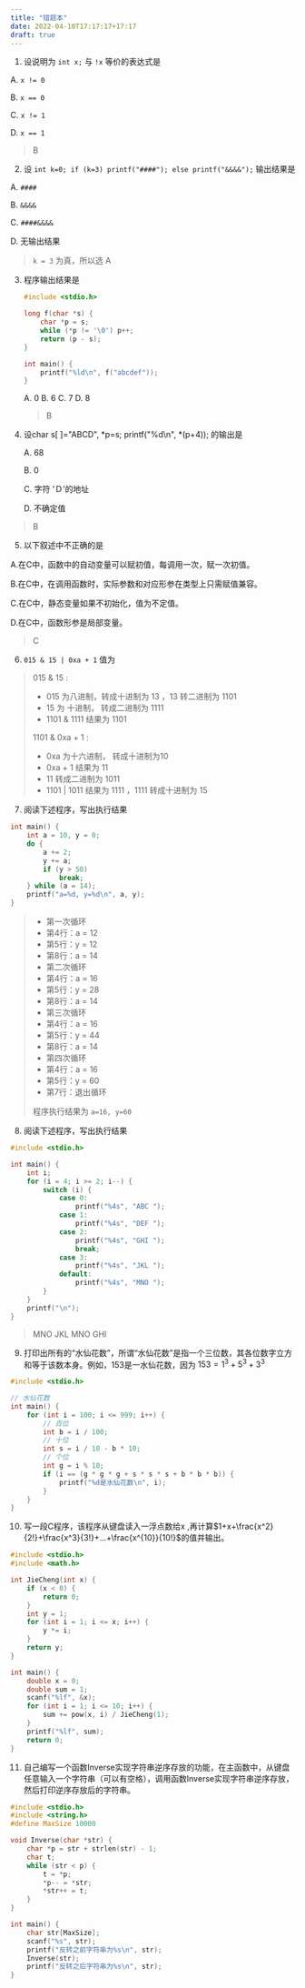```yaml
---
title: "错题本"
date: 2022-04-10T17:17:17+17:17
draft: true
---
```


<!--more-->

1. 设说明为 `int x;` 与 `!x` 等价的表达式是

 A. `x != 0`     

B. `x == 0`    

C. `x != 1`

D.  `x == 1`

> B

2. 设 `int k=0; if (k=3) printf("####"); else printf("&&&&");` 输出结果是 

 A. `####`   

B. `&&&&`    

C. `####&&&&`   

D. 无输出结果

> `k = 3` 为真，所以选 A

3. 程序输出结果是 

   ```c
   #include <stdio.h>
   
   long f(char *s) {
       char *p = s;
       while (*p != '\0') p++;
       return (p - s);
   }
   
   int main() {
       printf("%ld\n", f("abcdef"));
   }
   ```

    A. 0       B. 6      C. 7        D. 8

   > B

4. 设char s[ ]="ABCD", *p=s; printf("%d\n", *(p+4)); 的输出是

   A. 68       

   B. 0      

   C. 字符 'Ｄ'的地址  

   D. 不确定值

> B

5. 以下叙述中不正确的是 

A.在C中，函数中的自动变量可以赋初值，每调用一次，赋一次初值。

B.在C中，在调用函数时，实际参数和对应形参在类型上只需赋值兼容。

C.在C中，静态变量如果不初始化，值为不定值。

D.在C中，函数形参是局部变量。

> C	

6. `015 & 15 | 0xa + 1` 值为

> 015 & 15 : 
>
> - 015 为八进制，转成十进制为 13 ，13 转二进制为 1101
> - 15 为 十进制， 转成二进制为 1111
> - 1101 & 1111 结果为 1101
>
> 1101 & 0xa + 1 :
>
> - 0xa 为十六进制， 转成十进制为10 
> - 0xa + 1 结果为 11
> - 11 转成二进制为 1011
> - 1101 | 1011 结果为 1111 ，1111 转成十进制为 15

7. 阅读下述程序，写出执行结果

```c
int main() {
    int a = 10, y = 0;
    do {
        a += 2;
        y += a;
        if (y > 50)
            break;
    } while (a = 14);
    printf("a=%d, y=%d\n", a, y);
}
```

>- 第一次循环
>  - 第4行：a = 12
>  - 第5行：y = 12
>  - 第8行：a = 14
>- 第二次循环
>  - 第4行：a = 16
>  - 第5行：y = 28
>  - 第8行：a = 14
>- 第三次循环
>  - 第4行：a = 16
>  - 第5行：y = 44
>  - 第8行：a = 14
>- 第四次循环
>  - 第4行：a = 16
>  - 第5行：y = 60
>  - 第7行：退出循环
>
>程序执行结果为 `a=16, y=60`

8. 阅读下述程序，写出执行结果

```c
#include <stdio.h>

int main() {
    int i;
    for (i = 4; i >= 2; i--) {
        switch (i) {
            case 0:
                printf("%4s", "ABC ");
            case 1:
                printf("%4s", "DEF ");
            case 2:
                printf("%4s", "GHI ");
                break;
            case 3:
                printf("%4s", "JKL ");
            default:
                printf("%4s", "MNO ");
        }
    }
    printf("\n");
}
```

> MNO JKL MNO GHI 

9. 打印出所有的“水仙花数”，所谓“水仙花数”是指一个三位数，其各位数字立方和等于该数本身。例如，153是一水仙花数，因为 $153=1^3+5^3+3^3$

```c
#include <stdio.h>

// 水仙花数
int main() {
    for (int i = 100; i <= 999; i++) {
        // 百位
        int b = i / 100;
        // 十位
        int s = i / 10 - b * 10;
        // 个位
        int g = i % 10;
        if (i == (g * g * g + s * s * s + b * b * b)) {
            printf("%d是水仙花数\n", i);
        }
    }
}
```

10. 写一段C程序，该程序从键盘读入一浮点数给x ,再计算$1+x+\frac{x^2}{2!}+\frac{x^3}{3!}+...+\frac{x^{10}}{10!}$的值并输出。

```c
#include <stdio.h>
#include <math.h>

int JieCheng(int x) {
    if (x < 0) {
        return 0;
    }
    int y = 1;
    for (int i = 1; i <= x; i++) {
        y *= i;
    }
    return y;
}

int main() {
    double x = 0;
    double sum = 1;
    scanf("%lf", &x);
    for (int i = 1; i <= 10; i++) {
        sum += pow(x, i) / JieCheng(1);
    }
    printf("%lf", sum);
    return 0;
}
```

11. 自己编写一个函数Inverse实现字符串逆序存放的功能，在主函数中，从键盘任意输入一个字符串（可以有空格），调用函数Inverse实现字符串逆序存放，然后打印逆序存放后的字符串。

```c
#include <stdio.h>
#include <string.h>
#define MaxSize 10000

void Inverse(char *str) {
    char *p = str + strlen(str) - 1;
    char t;
    while (str < p) {
        t = *p;
        *p-- = *str;
        *str++ = t;
    }
}

int main() {
    char str[MaxSize];
    scanf("%s", str);
    printf("反转之前字符串为%s\n", str);
    Inverse(str);
    printf("反转之后字符串为%s\n", str);
}
```

